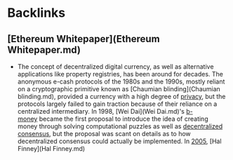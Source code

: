 
# Backlinks
## [Ethereum Whitepaper](Ethereum Whitepaper.md)
- The concept of decentralized digital currency, as well as alternative applications like property registries, has been around for decades. The anonymous e-cash protocols of the 1980s and the 1990s, mostly reliant on a cryptographic primitive known as [Chaumian blinding](Chaumian blinding.md), provided a currency with a high degree of [privacy](privacy.md), but the protocols largely failed to gain traction because of their reliance on a centralized intermediary. In 1998, [Wei Dai](Wei Dai.md)'s [b-money](b-money.md) became the first proposal to introduce the idea of creating money through solving computational puzzles as well as [decentralized](decentralized.md) [consensus](consensus.md), but the proposal was scant on details as to how decentralized consensus could actually be implemented. In [2005](2005.md), [Hal Finney](Hal Finney.md)

